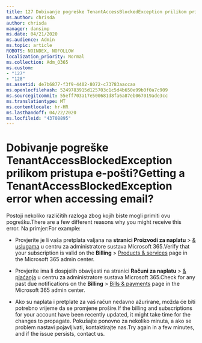 ```yaml
---
title: 127 Dobivanje pogreške TenantAccessBlockedException prilikom pristupa e-pošti?
ms.author: chrisda
author: chrisda
manager: dansimp
ms.date: 04/21/2020
ms.audience: Admin
ms.topic: article
ROBOTS: NOINDEX, NOFOLLOW
localization_priority: Normal
ms.collection: Adm_O365
ms.custom:
- "127"
- "128"
ms.assetid: de7b6877-f3f9-4402-8072-c73783aaccaa
ms.openlocfilehash: 5249783915d125703c1c5d4b650e99b0f0a7c909
ms.sourcegitcommit: 55eff703a17e500681d8fa6a87eb067019ade3cc
ms.translationtype: MT
ms.contentlocale: hr-HR
ms.lasthandoff: 04/22/2020
ms.locfileid: "43708895"
---
```

# <a name="getting-a-tenantaccessblockedexception-error-when-accessing-email"></a><span data-ttu-id="f7375-102">Dobivanje pogreške TenantAccessBlockedException prilikom pristupa e-pošti?</span><span class="sxs-lookup"><span data-stu-id="f7375-102">Getting a TenantAccessBlockedException error when accessing email?</span></span>

<span data-ttu-id="f7375-103">Postoji nekoliko različitih razloga zbog kojih biste mogli primiti ovu pogrešku.</span><span class="sxs-lookup"><span data-stu-id="f7375-103">There are a few different reasons why you might receive this error.</span></span> <span data-ttu-id="f7375-104">Na primjer:</span><span class="sxs-lookup"><span data-stu-id="f7375-104">For example:</span></span>

- <span data-ttu-id="f7375-105">Provjerite je li vaša pretplata valjana na **stranici Proizvodi za naplatu** \> [& uslugama](https://portal.office.com/adminportal/home#/subscriptions) u centru za administratore sustava Microsoft 365.</span><span class="sxs-lookup"><span data-stu-id="f7375-105">Verify that your subscription is valid on the **Billing** \> [Products & services](https://portal.office.com/adminportal/home#/subscriptions) page in the Microsoft 365 admin center.</span></span>

- <span data-ttu-id="f7375-106">Provjerite ima li dospjelih obavijesti na stranici **Računi za naplatu** \> [& plaćanja](https://portal.office.com/adminportal/home#/billoverview) u centru za administratore sustava Microsoft 365.</span><span class="sxs-lookup"><span data-stu-id="f7375-106">Check for any past due notifications on the **Billing** \> [Bills & payments](https://portal.office.com/adminportal/home#/billoverview) page in the Microsoft 365 admin center.</span></span>

- <span data-ttu-id="f7375-107">Ako su naplata i pretplate za vaš račun nedavno ažurirane, možda će biti potrebno vrijeme da se promjene prošire.</span><span class="sxs-lookup"><span data-stu-id="f7375-107">If the billing and subscriptions for your account have been recently updated, it might take time for the changes to propagate.</span></span> <span data-ttu-id="f7375-108">Pokušajte ponovno za nekoliko minuta, a ako se problem nastavi pojavljivati, kontaktirajte nas.</span><span class="sxs-lookup"><span data-stu-id="f7375-108">Try again in a few minutes, and if the issue persists, contact us.</span></span>

